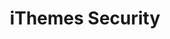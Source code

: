 ---
link: "https://ithemes.com/security"
title: iThemes Security
layout: null
permalink: null
order: 7
external: true
image: 'Security-50.png'
---